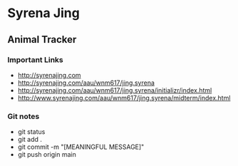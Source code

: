 # Syrena Jing

## Animal Tracker

### Important Links

- http://syrenajing.com
- http://syrenajing.com/aau/wnm617/jing.syrena
- http://syrenajing.com/aau/wnm617/jing.syrena/initializr/index.html
- http://www.syrenajing.com/aau/wnm617/jing.syrena/midterm/index.html

### Git notes
- git status
- git add .
- git commit -m "[MEANINGFUL MESSAGE]"
- git push origin main